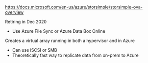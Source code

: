 https://docs.microsoft.com/en-us/azure/storsimple/storsimple-ova-overview

Retiring in Dec 2020
- Use Azure File Sync or Azure Data Box Online

Creates a virtual array running in both a hypervisor and in Azure
- Can use iSCSI or SMB
- Theoretically fast way to replicate data from on-prem to Azure
